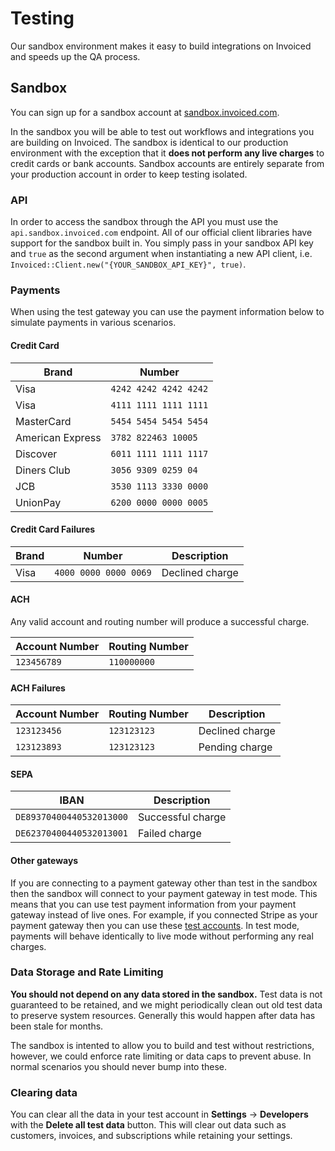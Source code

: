 # Testing

Our sandbox environment makes it easy to build integrations on Invoiced and speeds up the QA process.

## Sandbox

You can sign up for a sandbox account at [sandbox.invoiced.com](https://sandbox.invoiced.com).

In the sandbox you will be able to test out workflows and integrations you are building on Invoiced. The sandbox is identical to our production environment with the exception that it **does not perform any live charges** to credit cards or bank accounts. Sandbox accounts are entirely separate from your production account in order to keep testing isolated.

### API

In order to access the sandbox through the API you must use the `api.sandbox.invoiced.com` endpoint. All of our official client libraries have support for the sandbox built in. You simply pass in your sandbox API key and `true` as the second argument when instantiating a new API client, i.e. `Invoiced::Client.new("{YOUR_SANDBOX_API_KEY}", true)`.

### Payments

When using the test gateway you can use the payment information below to simulate payments in various scenarios.

#### Credit Card

Brand            | Number                 
---------------- | ---------------------- 
Visa             | `4242 4242 4242 4242` 
Visa             | `4111 1111 1111 1111`  
MasterCard       | `5454 5454 5454 5454`
American Express | `3782 822463 10005` 
Discover         | `6011 1111 1111 1117`
Diners Club      | `3056 9309 0259 04`
JCB              | `3530 1113 3330 0000`
UnionPay         | `6200 0000 0000 0005`

#### Credit Card Failures

Brand            | Number                 | Description
---------------- | ---------------------- | -------------
Visa             | `4000 0000 0000 0069`  | Declined charge

#### ACH

Any valid account and routing number will produce a successful charge.

Account Number   | Routing Number        
---------------- | ----------------------
`123456789`      | `110000000`

#### ACH Failures

Account Number   | Routing Number         | Description
---------------- | ---------------------- | -------------
`123123456`      | `123123123`            | Declined charge
`123123893`      | `123123123`            | Pending charge

#### SEPA

IBAN                     | Description
------------------------ | ------------------
`DE89370400440532013000` | Successful charge
`DE62370400440532013001` | Failed charge

#### Other gateways

If you are connecting to a payment gateway other than test in the sandbox then the sandbox will connect to your payment gateway in test mode. This means that you can use test payment information from your payment gateway instead of live ones. For example, if you connected Stripe as your payment gateway then you can use these [test accounts](https://stripe.com/docs/testing). In test mode, payments will behave identically to live mode without performing any real charges.

### Data Storage and Rate Limiting

**You should not depend on any data stored in the sandbox.** Test data is not guaranteed to be retained, and we might periodically clean out old test data to preserve system resources. Generally this would happen after data has been stale for months.

The sandbox is intented to allow you to build and test without restrictions, however, we could enforce rate limiting or data caps to prevent abuse. In normal scenarios you should never bump into these.

### Clearing data

You can clear all the data in your test account in **Settings** &rarr; **Developers** with the **Delete all test data** button. This will clear out data such as customers, invoices, and subscriptions while retaining your settings.